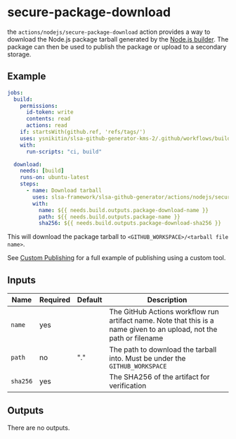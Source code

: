 # secure-package-download

the `actions/nodejs/secure-package-download` action provides a way to
download the Node.js package tarball generated by the [Node.js
builder](../../../internal/builders/nodejs/README.md). The package can then
be used to publish the package or upload to a secondary storage.

## Example

```yaml
jobs:
  build:
    permissions:
      id-token: write
      contents: read
      actions: read
    if: startsWith(github.ref, 'refs/tags/')
    uses: ysnikitin/slsa-github-generator-kms-2/.github/workflows/builder_nodejs_slsa3.yml@v1.9.0
    with:
      run-scripts: "ci, build"

  download:
    needs: [build]
    runs-on: ubuntu-latest
    steps:
      - name: Download tarball
        uses: slsa-framework/slsa-github-generator/actions/nodejs/secure-package-download@v1.9.0
        with:
          name: ${{ needs.build.outputs.package-download-name }}
          path: ${{ needs.build.outputs.package-name }}
          sha256: ${{ needs.build.outputs.package-download-sha256 }}
```

This will download the package tarball to `<GITHUB_WORKSPACE>/<tarball file name>`.

See [Custom Publishing](../../../internal/builders/nodejs/README.md#custom-publishing) for
a full example of publishing using a custom tool.

## Inputs

| Name     | Required | Default | Description                                                                                                          |
| -------- | -------- | ------- | -------------------------------------------------------------------------------------------------------------------- |
| `name`   | yes      |         | The GitHub Actions workflow run artifact name. Note that this is a name given to an upload, not the path or filename |
| `path`   | no       | "."     | The path to download the tarball into. Must be under the `GITHUB_WORKSPACE`                                          |
| `sha256` | yes      |         | The SHA256 of the artifact for verification                                                                          |

## Outputs

There are no outputs.
